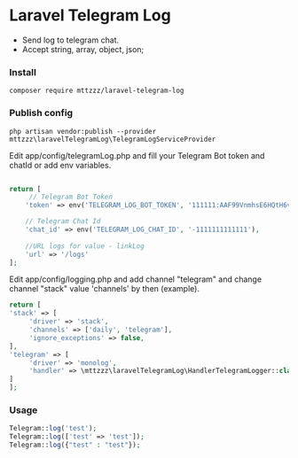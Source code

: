 # Laravel Telegram Log

- Send log to telegram chat.
- Accept string, array, object, json;

### Install
    composer require mttzzz/laravel-telegram-log

### Publish config
    php artisan vendor:publish --provider mttzzz\laravelTelegramLog\TelegramLogServiceProvider
    
Edit app/config/telegramLog.php and fill your Telegram Bot token and chatId or add env variables.
```php

return [
     // Telegram Bot Token
    'token' => env('TELEGRAM_LOG_BOT_TOKEN', '111111:AAF99VnmhsE6HQtH6vsQaBRLctxXs4-UpdY'),

    // Telegram Chat Id
    'chat_id' => env('TELEGRAM_LOG_CHAT_ID', '-1111111111111'),
      
    //URL logs for value - linkLog
    'url' => '/logs'  
];

```

Edit app/config/logging.php and add channel "telegram" and change channel "stack" value 'channels' by then (example). 

```php
return [
'stack' => [
     'driver' => 'stack',
     'channels' => ['daily', 'telegram'],
     'ignore_exceptions' => false,
],
'telegram' => [
     'driver' => 'monolog',
     'handler' => \mttzzz\laravelTelegramLog\HandlerTelegramLogger::class
]
];
```

### Usage
```php
Telegram::log('test');
Telegram::log(['test' => 'test']);
Telegram::log({"test" : "test"});
```

